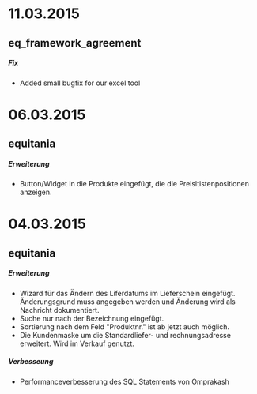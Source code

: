 # 11.03.2015
## eq_framework_agreement
##### Fix
- Added small bugfix for our excel tool

# 06.03.2015
## equitania
##### Erweiterung
- Button/Widget in die Produkte eingefügt, die die Preisltistenpositionen anzeigen.

# 04.03.2015
## equitania
##### Erweiterung
- Wizard für das Ändern des Liferdatums im Lieferschein eingefügt. Änderungsgrund muss angegeben werden und Änderung wird als Nachricht dokumentiert.
- Suche nur nach der Bezeichnung eingefügt.
- Sortierung nach dem Feld "Produktnr." ist ab jetzt auch möglich.
- Die Kundenmaske um die Standardliefer- und rechnungsadresse erweitert. Wird im Verkauf genutzt.

##### Verbesseung
- Performanceverbesserung des SQL Statements von Omprakash
